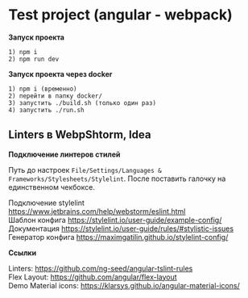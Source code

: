 # Test project (angular - webpack)

**Запуск проекта**
```
1) npm i
2) npm run dev
```

**Запуск проекта через docker**
```
1) npm i (временно)
2) перейти в папку docker/
3) запустить ./build.sh (только один раз)
4) запустить ./run.sh
```


## Linters в WebpShtorm, Idea

**Подключение линтеров стилей**

Путь до настроек `File/Settings/Languages & Frameworks/Stylesheets/Stylelint`.
После поставить галочку на единственном чекбоксе.

Подключение stylelint https://www.jetbrains.com/help/webstorm/eslint.html  
Шаблон конфига https://stylelint.io/user-guide/example-config/  
Документация https://stylelint.io/user-guide/rules/#stylistic-issues  
Генератор конфига https://maximgatilin.github.io/stylelint-config/  

**Ссылки**

Linters: https://github.com/ng-seed/angular-tslint-rules  
Flex Layout: https://github.com/angular/flex-layout  
Demo Material icons: https://klarsys.github.io/angular-material-icons/





